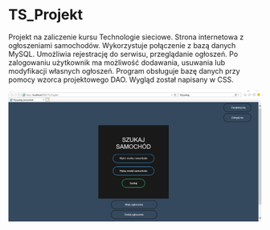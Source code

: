 # TS_Projekt
Projekt na zaliczenie kursu Technologie sieciowe. Strona internetowa z ogłoszeniami samochodów. 
Wykorzystuje połączenie z bazą danych MySQL. Umożliwia rejestrację do serwisu, przeglądanie ogłoszeń. 
Po zalogowaniu użytkownik ma możliwość dodawania, usuwania lub modyfikacji własnych ogłoszeń. 
Program obsługuje bazę danych przy pomocy wzorca projektowego DAO. Wygląd został napisany w CSS.

![alt text](https://github.com/Piotrek1697/TS_Projekt/blob/master/Images/img1.PNG)
